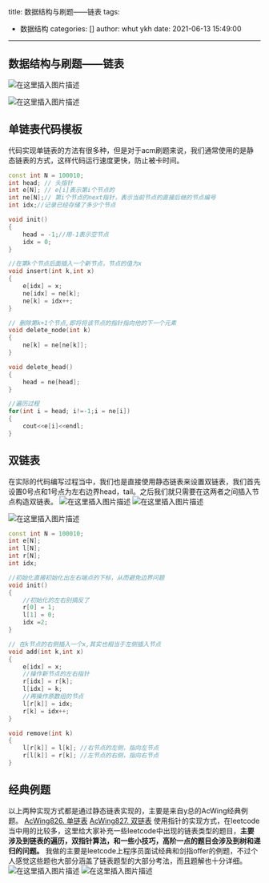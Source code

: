 title: 数据结构与刷题——链表
tags:
  - 数据结构
categories: []
author: whut ykh
date: 2021-06-13 15:49:00
---
## 数据结构与刷题——链表
![在这里插入图片描述](https://img-blog.csdnimg.cn/20210607085716429.png?x-oss-process=image/watermark,type_ZmFuZ3poZW5naGVpdGk,shadow_10,text_aHR0cHM6Ly9ibG9nLmNzZG4ubmV0L0phY2tfX19F,size_16,color_FFFFFF,t_70)
<!--more-->
![在这里插入图片描述](https://img-blog.csdnimg.cn/20210607090224384.png?x-oss-process=image/watermark,type_ZmFuZ3poZW5naGVpdGk,shadow_10,text_aHR0cHM6Ly9ibG9nLmNzZG4ubmV0L0phY2tfX19F,size_16,color_FFFFFF,t_70)
## 单链表代码模板
代码实现单链表的方法有很多种，但是对于acm刷题来说，我们通常使用的是静态链表的方式，这样代码运行速度更快，防止被卡时间。

```cpp
const int N = 100010;
int head; // 头指针
int e[N]; // e[i]表示第i个节点的
int ne[N];// 第i个节点的next指针，表示当前节点的直接后继的节点编号
int idx;//记录已经存储了多少个节点

void init()
{
	head = -1;//用-1表示空节点
	idx = 0;
}

//在第k个节点后面插入一个新节点，节点的值为x
void insert(int k,int x)
{
	e[idx] = x;
	ne[idx] = ne[k];
	ne[k] = idx++; 
}

// 删除第k+1个节点,即将将该节点的指针指向他的下一个元素
void delete_node(int k)
{
	ne[k] = ne[ne[k]];
}

void delete_head()
{
	head = ne[head];
}

//遍历过程
for(int i = head; i!=-1;i = ne[i])
{
	cout<<e[i]<<endl;
}
```

## 双链表
在实际的代码编写过程当中，我们也是直接使用静态链表来设置双链表，我们首先设置0号点和1号点为左右边界head，tail。之后我们就只需要在这两者之间插入节点构造双链表。
![在这里插入图片描述](https://img-blog.csdnimg.cn/20210613150500543.png?x-oss-process=image/watermark,type_ZmFuZ3poZW5naGVpdGk,shadow_10,text_aHR0cHM6Ly9ibG9nLmNzZG4ubmV0L0phY2tfX19F,size_16,color_FFFFFF,t_70)
![在这里插入图片描述](https://img-blog.csdnimg.cn/20210613151354570.png?x-oss-process=image/watermark,type_ZmFuZ3poZW5naGVpdGk,shadow_10,text_aHR0cHM6Ly9ibG9nLmNzZG4ubmV0L0phY2tfX19F,size_16,color_FFFFFF,t_70)

![在这里插入图片描述](https://img-blog.csdnimg.cn/20210613151720314.png?x-oss-process=image/watermark,type_ZmFuZ3poZW5naGVpdGk,shadow_10,text_aHR0cHM6Ly9ibG9nLmNzZG4ubmV0L0phY2tfX19F,size_16,color_FFFFFF,t_70)



```cpp
const int N = 100010;
int e[N];
int l[N];
int r[N];
int idx;

//初始化直接初始化出左右端点的下标，从而避免边界问题
void init()
{
    //初始化的左右别搞反了
    r[0] = 1;
    l[1] = 0;
    idx =2;
}

// 在k节点的右侧插入一个x,其实也相当于左侧插入节点
void add(int k,int x)
{
    e[idx] = x;
    //操作新节点的左右指针
    r[idx] = r[k];
    l[idx] = k;
    //再操作原数组的节点
    l[r[k]] = idx;
    r[k] = idx++;
}

void remove(int k)
{
    l[r[k]] = l[k]; //右节点的左侧，指向左节点
    r[l[k]] = r[k]; //左节点的右侧，指向右节点
}
```
## 经典例题
以上两种实现方式都是通过静态链表实现的，主要是来自y总的AcWing经典例题。
[AcWing826. 单链表](https://www.acwing.com/problem/content/828/)
[AcWing827. 双链表](https://www.acwing.com/problem/content/829/)
使用指针的实现方式，在leetcode当中用的比较多，这里给大家补充一些leetcode中出现的链表类型的题目，**主要涉及到链表的遍历，双指针算法，和一些小技巧，高阶一点的题目会涉及到树和递归的问题。**
我做的主要是leetcode上程序员面试经典和剑指offer的例题，不过个人感觉这些题也大部分涵盖了链表题型的大部分考法，而且题解也十分详细。
![在这里插入图片描述](https://img-blog.csdnimg.cn/20210613154244776.png?x-oss-process=image/watermark,type_ZmFuZ3poZW5naGVpdGk,shadow_10,text_aHR0cHM6Ly9ibG9nLmNzZG4ubmV0L0phY2tfX19F,size_16,color_FFFFFF,t_70)
![在这里插入图片描述](https://img-blog.csdnimg.cn/20210613154325296.png?x-oss-process=image/watermark,type_ZmFuZ3poZW5naGVpdGk,shadow_10,text_aHR0cHM6Ly9ibG9nLmNzZG4ubmV0L0phY2tfX19F,size_16,color_FFFFFF,t_70)